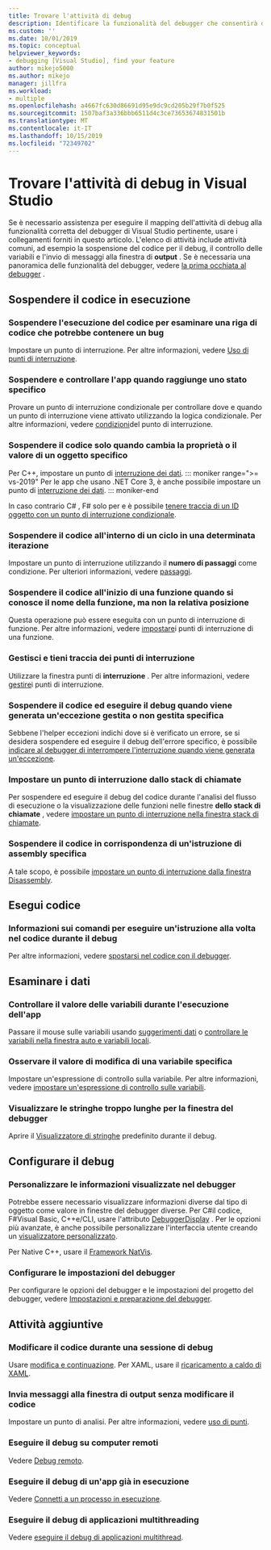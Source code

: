 ```yaml
---
title: Trovare l'attività di debug
description: Identificare la funzionalità del debugger che consentirà di eseguire il debug dell'app
ms.custom: ''
ms.date: 10/01/2019
ms.topic: conceptual
helpviewer_keywords:
- debugging [Visual Studio], find your feature
author: mikejo5000
ms.author: mikejo
manager: jillfra
ms.workload:
- multiple
ms.openlocfilehash: a4667fc630d86691d95e9dc9cd205b29f7b0f525
ms.sourcegitcommit: 1507baf3a336bbb6511d4c3ce73653674831501b
ms.translationtype: MT
ms.contentlocale: it-IT
ms.lasthandoff: 10/15/2019
ms.locfileid: "72349702"
---
```

# <a name="find-your-debugging-task-in-visual-studio"></a>Trovare l'attività di debug in Visual Studio

Se è necessario assistenza per eseguire il mapping dell'attività di debug alla funzionalità corretta del debugger di Visual Studio pertinente, usare i collegamenti forniti in questo articolo. L'elenco di attività include attività comuni, ad esempio la sospensione del codice per il debug, il controllo delle variabili e l'invio di messaggi alla finestra di **output** . Se è necessaria una panoramica delle funzionalità del debugger, vedere [la prima occhiata al debugger](debugger-feature-tour.md) .

## <a name="pause-running-code"></a>Sospendere il codice in esecuzione

### <a name="pause-running-code-to-inspect-a-line-of-code-that-may-contain-a-bug"></a>Sospendere l'esecuzione del codice per esaminare una riga di codice che potrebbe contenere un bug

Impostare un punto di interruzione. Per altre informazioni, vedere [Uso di punti di interruzione](using-breakpoints.md).

### <a name="pause-and-inspect-your-app-when-it-reaches-a-specific-state"></a>Sospendere e controllare l'app quando raggiunge uno stato specifico

Provare un punto di interruzione condizionale per controllare dove e quando un punto di interruzione viene attivato utilizzando la logica condizionale. Per altre informazioni, vedere [condizioni](using-breakpoints.md#breakpoint-conditions)del punto di interruzione.

### <a name="pause-code-only-when-a-specific-objects-property-or-value-changes"></a>Sospendere il codice solo quando cambia la proprietà o il valore di un oggetto specifico

Per C++, impostare un punto di [interruzione dei dati](using-breakpoints.md#BKMK_set_a_data_breakpoint_native_cplusplus). 
::: moniker range=">= vs-2019"
Per le app che usano .NET Core 3, è anche possibile impostare un punto di [interruzione dei dati](using-breakpoints.md#BKMK_set_a_data_breakpoint_managed).
::: moniker-end

In caso contrario C# , F# solo per e è possibile [tenere traccia di un ID oggetto con un punto di interruzione condizionale](using-breakpoints.md#using-object-ids-in-breakpoint-conditions-c-and-f).

### <a name="pause-code-inside-a-loop-at-a-certain-iteration"></a>Sospendere il codice all'interno di un ciclo in una determinata iterazione

Impostare un punto di interruzione utilizzando il **numero di passaggi** come condizione. Per ulteriori informazioni, vedere [passaggi](using-breakpoints.md#hit-count).

### <a name="pause-code-at-the-start-of-a-function-when-you-know-the-function-name-but-not-its-location"></a>Sospendere il codice all'inizio di una funzione quando si conosce il nome della funzione, ma non la relativa posizione

Questa operazione può essere eseguita con un punto di interruzione di funzione. Per altre informazioni, vedere [impostare](using-breakpoints.md#BKMK_Set_a_breakpoint_in_a_source_file)i punti di interruzione di una funzione.

### <a name="manage-and-keep-track-of-your-breakpoints"></a>Gestisci e tieni traccia dei punti di interruzione

Utilizzare la finestra punti di **interruzione** . Per altre informazioni, vedere [gestire](using-breakpoints.md#BKMK_Specify_advanced_properties_of_a_breakpoint_)i punti di interruzione.

### <a name="pause-code-and-debug-when-a-specific-handled-or-unhandled-exception-is-thrown"></a>Sospendere il codice ed eseguire il debug quando viene generata un'eccezione gestita o non gestita specifica

Sebbene l'helper eccezioni indichi dove si è verificato un errore, se si desidera sospendere ed eseguire il debug dell'errore specifico, è possibile [indicare al debugger di interrompere l'interruzione quando viene generata un'eccezione](managing-exceptions-with-the-debugger.md#tell-the-debugger-to-break-when-an-exception-is-thrown).

### <a name="set-a-breakpoint-from-the-call-stack"></a>Impostare un punto di interruzione dallo stack di chiamate

Per sospendere ed eseguire il debug del codice durante l'analisi del flusso di esecuzione o la visualizzazione delle funzioni nelle finestre **dello stack di chiamate** , vedere [impostare un punto di interruzione nella finestra stack di chiamate](using-breakpoints.md#BKMK_Set_a_breakpoint_from_debugger_windows).

### <a name="pause-code-at-a-specific-assembly-instruction"></a>Sospendere il codice in corrispondenza di un'istruzione di assembly specifica

A tale scopo, è possibile [impostare un punto di interruzione dalla finestra Disassembly](using-breakpoints.md#BKMK_Set_a_breakpoint_from_debugger_windows).

## <a name="execute-code"></a>Esegui codice

### <a name="learn-the-commands-to-step-through-your-code-while-debugging"></a>Informazioni sui comandi per eseguire un'istruzione alla volta nel codice durante il debug

Per altre informazioni, vedere [spostarsi nel codice con il debugger](navigating-through-code-with-the-debugger.md).

## <a name="inspect-data"></a>Esaminare i dati

### <a name="check-the-value-of-variables-while-running-your-app"></a>Controllare il valore delle variabili durante l'esecuzione dell'app

Passare il mouse sulle variabili usando [suggerimenti dati](view-data-values-in-data-tips-in-the-code-editor.md) o [controllare le variabili nella finestra auto e variabili locali](autos-and-locals-windows.md).

### <a name="observe-the-changing-value-of-a-specific-variable"></a>Osservare il valore di modifica di una variabile specifica

Impostare un'espressione di controllo sulla variabile. Per altre informazioni, vedere [impostare un'espressione di controllo sulle variabili](watch-and-quickwatch-windows.md).

### <a name="view-strings-that-are-too-long-for-the-debugger-window"></a>Visualizzare le stringhe troppo lunghe per la finestra del debugger

Aprire il [Visualizzatore di stringhe](view-strings-visualizer.md) predefinito durante il debug.

## <a name="configure-debugging"></a>Configurare il debug

### <a name="customize-information-shown-in-the-debugger"></a>Personalizzare le informazioni visualizzate nel debugger

Potrebbe essere necessario visualizzare informazioni diverse dal tipo di oggetto come valore in finestre del debugger diverse. Per C#il codice, F#Visual Basic, C++e/CLI, usare l'attributo [DebuggerDisplay](using-the-debuggerdisplay-attribute.md) . Per le opzioni più avanzate, è anche possibile personalizzare l'interfaccia utente creando un [visualizzatore personalizzato](create-custom-visualizers-of-data.md).

Per Native C++, usare il [Framework NatVis](create-custom-views-of-native-objects.md).

### <a name="configure-debugger-settings"></a>Configurare le impostazioni del debugger

Per configurare le opzioni del debugger e le impostazioni del progetto del debugger, vedere [Impostazioni e preparazione del debugger](debugger-settings-and-preparation.md).

## <a name="additional-tasks"></a>Attività aggiuntive

### <a name="edit-code-during-a-debugging-session"></a>Modificare il codice durante una sessione di debug

Usare [modifica e continuazione](edit-and-continue.md). Per XAML, usare il [ricaricamento a caldo di XAML](xaml-hot-reload.md).

### <a name="send-messages-to-the-output-window-without-modifying-code"></a>Invia messaggi alla finestra di output senza modificare il codice

Impostare un punto di analisi. Per altre informazioni, vedere [uso di punti](using-tracepoints.md).

### <a name="debug-on-remote-machines"></a>Eseguire il debug su computer remoti

Vedere [Debug remoto](remote-debugging.md).

### <a name="debug-an-app-that-is-already-running"></a>Eseguire il debug di un'app già in esecuzione

Vedere [Connetti a un processo in esecuzione](attach-to-running-processes-with-the-visual-studio-debugger.md).

### <a name="debug-multithreaded-applications"></a>Eseguire il debug di applicazioni multithreading

Vedere [eseguire il debug di applicazioni multithread](debug-multithreaded-applications-in-visual-studio.md).